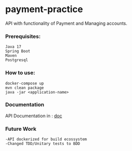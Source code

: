 # payment-practice

API with functionality of Payment and Managing accounts.

### Prerequisites:
```
Java 17
Spring Boot
Maven
Postgresql
```

### How to use:
```
docker-compose up
mvn clean package
java -jar <application-name>
```

### Documentation

API Documentation in :
[doc](https://github.com/bandrosh/https://github.com/bandrosh/retail-store-wish-list/doc/wishlist-api.yaml)

### Future Work
```
-API dockerized for build ecossystem
-Changed TDD/Unitary tests to BDD
``` 